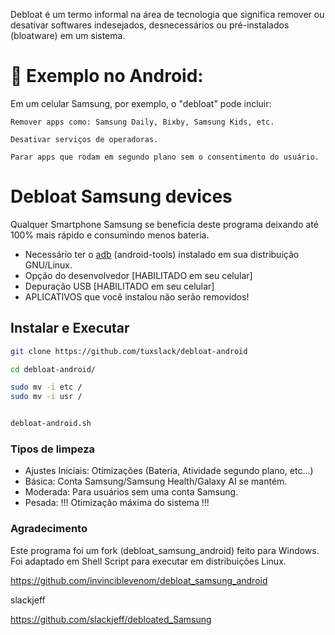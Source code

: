 Debloat é um termo informal na área de tecnologia que significa remover ou desativar softwares indesejados, desnecessários ou 
pré-instalados (bloatware) em um sistema.

# 📱 Exemplo no Android:

Em um celular Samsung, por exemplo, o "debloat" pode incluir:

    Remover apps como: Samsung Daily, Bixby, Samsung Kids, etc.

    Desativar serviços de operadoras.

    Parar apps que rodam em segundo plano sem o consentimento do usuário.


# Debloat Samsung devices

Qualquer Smartphone Samsung se beneficia deste programa deixando até 100% mais rápido e consumindo menos bateria.

* Necessário ter o [adb](https://developer.android.com/tools/adb) (android-tools) instalado em sua distribuição GNU/Linux.
* Opção do desenvolvedor [HABILITADO em seu celular]
* Depuração USB [HABILITADO em seu celular]
* APLICATIVOS que você instalou não serão removidos!

## Instalar e Executar

```bash
git clone https://github.com/tuxslack/debloat-android

cd debloat-android/

sudo mv -i etc /
sudo mv -i usr /


debloat-android.sh
```


### Tipos de limpeza

* Ajustes Iniciais: Otimizações (Bateria, Atividade segundo plano, etc...)
* Básica: Conta Samsung/Samsung Health/Galaxy AI se mantém.
* Moderada: Para usuários sem uma conta Samsung.
* Pesada: !!! Otimização máxima do sistema !!!

### Agradecimento

Este programa foi um fork (debloat_samsung_android) feito para Windows. Foi adaptado em Shell Script para executar em distribuições Linux.

<https://github.com/invinciblevenom/debloat_samsung_android>

slackjeff

<https://github.com/slackjeff/debloated_Samsung>
